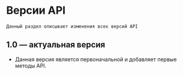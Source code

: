 # Версии API
```
Данный раздел описывает изменения всех версий API
```

## 1.0 — актуальная версия
* Данная версия является первоначальной и добавляет первые методы API.